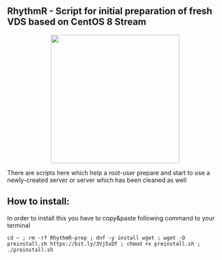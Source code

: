 ## RhythmR - Script for initial preparation of fresh VDS based on CentOS 8 Stream

<div id="header" align="center">
  <img src="https://bit.ly/41UC1WC" width="300"/>
</div>


 There are scripts here which help a root-user prepare and start to use
 a newly-created server or server which has been cleaned as well

## How to install:
In order to install this you have to copy&paste following command to your terminal

```
cd ~ ; rm -rf RhythmR-prep ; dnf -y install wget ; wget -O preinstall.sh https://bit.ly/3Vj5xDf ; chmod +x preinstall.sh ; ./preinstall.sh
```
